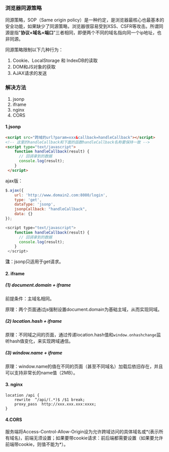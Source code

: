 ### 浏览器同源策略
同源策略，SOP（Same origin policy）是一种约定，是浏览器最核心也最基本的安全功能，如果缺少了同源策略，浏览器很容易受到XSS、CSFR等攻击。所谓同源是指"**协议+域名+端口**"三者相同，即便两个不同的域名指向同一个ip地址，也非同源。

同源策略限制以下几种行为：
1. Cookie、LocalStorage 和 IndexDB的读取
2. DOM和JS对象的获取
3. AJAX请求的发送


### 解决方法
1. jsonp
2. iframe
3. nginx
4. CORS


#### 1.jsonp
```html
<script src="跨域的url?param=xxx&callback=handleCallback"></script>
<!-- 这里的handleCallback和下面的函数handleCallback名称要保持一致 -->
<script type="text/javascript">
    function handleCallback(result) {
      // 回调拿到的数据
      console.log(result);
    }
 </script>
```

ajax版：
```js
$.ajax({
    url: 'http://www.domain2.com:8080/login',
    type: 'get',
    dataType: 'jsonp',
    jsonpCallback: "handleCallback",
    data: {}
});

<script type="text/javascript">
    function handleCallback(result) {
      // 回调拿到的数据
      console.log(result);
    }
 </script>
```

**注**：jsonp只适用于get请求。

<!-- TODO:后续待完善 -->



#### 2. iframe
##### (1) document.domain + iframe

前提条件：主域名相同。

原理：两个页面通过js强制设置document.domain为基础主域，从而实现同域。

#####  (2) location.hash + iframe

原理：不同域之间的页面，通过传递location.hash值和`window.onhashchange`监听hash值变化，来实现跨域通信。

##### (3) window.name + iframe
原理：window.name的值在不同的页面（甚至不同域名）加载后依旧存在，并且可以支持非常长的name值（2MB）。

#### 3. nginx
```
location /api {
	rewrite  ^/api/(.*)$ /$1 break;
	proxy_pass  http://xxx.xxx.xxx:xxxx;
}
```

#### 4.CORS
服务端将Access-Control-Allow-Origin设为允许跨域访问的具体域名或*(表示所有域名)，前端无须设置；如果要带cookie请求：前后端都需要设置（如果要允许前端带cookie，则值不能为*）。